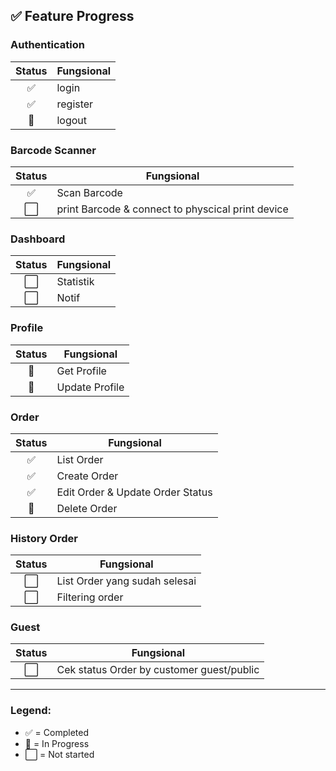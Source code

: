 ## ✅ Feature Progress

### Authentication

| Status | Fungsional              |
| :----: | ----------------------- |
|   ✅   | login                   |
|   ✅   | register                |
|   🚧   | logout                  |

### Barcode Scanner

| Status | Fungsional                                               |
| :----: | -------------------------------------------------------- |
|   ✅   | Scan Barcode |
| ⬜ | print Barcode & connect to physcical print device |

### Dashboard

| Status | Fungsional                                               |
| :----: | -------------------------------------------------------- |
|   ⬜   | Statistik |
|   ⬜   | Notif |


### Profile

| Status | Fungsional |
| :----: | -------------------------------------------------------- |
| 🚧 | Get Profile |
| 🚧 | Update Profile |

### Order

| Status | Fungsional |
| :----: | -------------------------------------------------------- |
| ✅ | List Order |
| ✅ | Create Order |
| ✅ | Edit Order & Update Order Status |
| 🚧 | Delete Order |

### History Order

| Status | Fungsional |
| :----: | -------------------------------------------------------- |
| ⬜ | List Order yang sudah selesai |
| ⬜ | Filtering order |

### Guest

| Status | Fungsional |
| :----: | -------------------------------------------------------- |
| ⬜ | Cek status Order by customer guest/public |

---

### Legend:

- ✅ = Completed
- 🚧 = In Progress
- ⬜ = Not started
